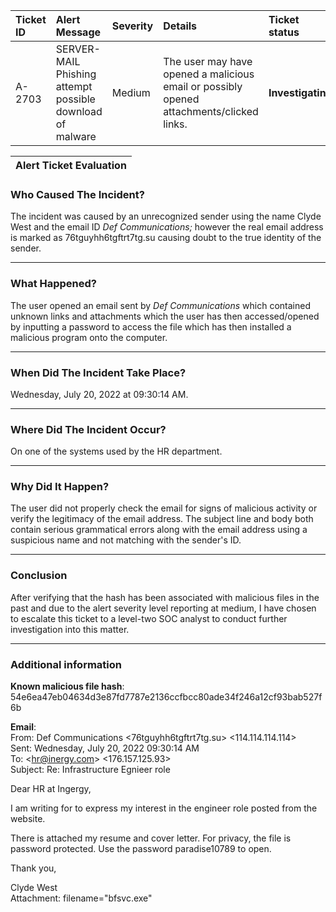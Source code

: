 

| Ticket ID | Alert Message | Severity | Details | Ticket status |
| :---- | :---- | :---- | :---- | :---- |
| A-2703 | SERVER-MAIL Phishing attempt possible download of malware | Medium | The user may have opened a malicious email or possibly opened attachments/clicked links. | **Investigating** |


| **Alert Ticket Evaluation** |
| :---- |
### __**Who Caused The Incident?**__  
The incident was caused by an unrecognized sender using the name Clyde West and the email ID *Def Communications;* however the real email address is marked as 76tguyhh6tgftrt7tg.su causing doubt to the true identity of the sender. 

--------------------------
### __**What Happened?**__
The user opened an email sent by *Def Communications* which contained unknown links and attachments which the user has then accessed/opened by inputting a password to access the file which has then installed a malicious program onto the computer. 

--------------------------
### __**When Did The Incident Take Place?**__
Wednesday, July 20, 2022 at 09:30:14 AM.

--------------------------
### __**Where Did The Incident Occur?**__
On one of the systems used by the HR department. 

--------------------------
### __**Why Did It Happen?**__ 
The user did not properly check the email for signs of malicious activity or verify the legitimacy of the email address. The subject line and body both contain serious grammatical errors along with the email address using a suspicious name and not matching with the sender's ID. 

--------------------------
### __**Conclusion**__ 
After verifying that the hash has been associated with malicious files in the past and due to the alert severity level reporting at medium, I have chosen to escalate this ticket to a level-two SOC analyst to conduct further investigation into this matter.

--------------------------

### **Additional information**

**Known malicious file hash**: 54e6ea47eb04634d3e87fd7787e2136ccfbcc80ade34f246a12cf93bab527f6b

**Email**:  
From: Def Communications \<76tguyhh6tgftrt7tg.su\>  \<114.114.114.114\>  
Sent: Wednesday, July 20, 2022 09:30:14 AM  
To: \<hr@inergy.com\> \<176.157.125.93\>  
Subject: Re: Infrastructure Egnieer role

Dear HR at Ingergy,

I am writing for to express my interest in the engineer role posted from the website.

There is attached my resume and cover letter. For privacy, the file is password protected. Use the password paradise10789 to open. 

Thank you,

Clyde West  
Attachment: filename="bfsvc.exe"

